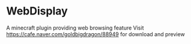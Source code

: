 # WebDisplay
A minecraft plugin providing web browsing feature
Visit https://cafe.naver.com/goldbigdragon/88949 for download and preview
